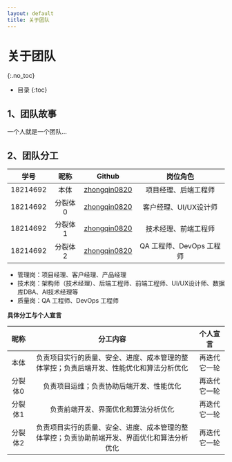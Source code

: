 ```yaml
---
layout: default
title: 关于团队
---
```


# 关于团队
{:.no_toc}

* 目录
{:toc}

## 1、团队故事

一个人就是一个团队...

## 2、团队分工

|学号|昵称|Github|岗位角色|
|:--:|:--:|:--:|:--:|
|18214692|本体|[zhongqin0820](https://github.com/zhongqin0820)|项目经理、后端工程师|
|18214692|分裂体0|[zhongqin0820](https://github.com/zhongqin0820)|客户经理、UI/UX设计师|
|18214692|分裂体1|[zhongqin0820](https://github.com/zhongqin0820)|技术经理、前端工程师|
|18214692|分裂体2|[zhongqin0820](https://github.com/zhongqin0820)|QA 工程师、DevOps 工程师|

* 管理岗：项目经理、客户经理、产品经理
* 技术岗：架构师（技术经理）、后端工程师、前端工程师、UI/UX设计师、数据库DBA、AI技术经理等
* 质量岗：QA 工程师、DevOps 工程师

**具体分工与个人宣言**

|昵称|分工内容|个人宣言|
|:--:|:--:|:--:|
|本体|负责项目实行的质量、安全、进度、成本管理的整体掌控；负责后端开发、性能优化和算法分析优化|再迭代它一轮|
|分裂体0|负责项目运维；负责协助后端开发、性能优化|再迭代它一轮|
|分裂体1|负责前端开发、界面优化和算法分析优化|再迭代它一轮|
|分裂体2|负责项目实行的质量、安全、进度、成本管理的整体掌控；负责协助前端开发、界面优化和算法分析优化|再迭代它一轮|